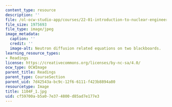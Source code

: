 ```yaml
---
content_type: resource
description: ''
file: /ol-ocw-studio-app/courses/22-01-introduction-to-nuclear-engineering-and-ionizing-radiation-fall-2016/cf59700ab5a07e374800d85ad7e177e3_1104F_1.jpg
file_size: 1975693
file_type: image/jpeg
image_metadata:
  caption: ''
  credit: ''
  image-alt: Neutron diffusion related equations on two blackboards.
learning_resource_types:
- Readings
license: https://creativecommons.org/licenses/by-nc-sa/4.0/
ocw_type: OCWImage
parent_title: Readings
parent_type: CourseSection
parent_uid: 7d42543a-bc9c-12f6-6111-f423b8894a80
resourcetype: Image
title: 1104F_1.jpg
uid: cf59700a-b5a0-7e37-4800-d85ad7e177e3
---
```

